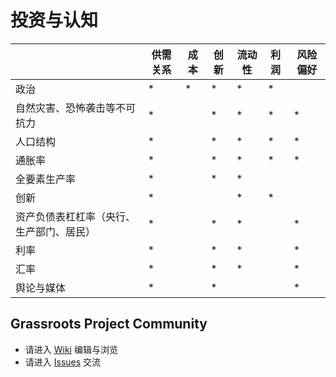 # 投资与认知

|  | 供需关系 | 成本 | 创新 | 流动性 | 利润 | 风险偏好 |
| ---- | ---- | ---- | ---- | ---- | ---- | ---- |
| 政治 | * | * | * | * | * |
| 自然灾害、恐怖袭击等不可抗力 | * | | * | * | * | * |
| 人口结构 | * | | * | * | * | * |
| 通胀率 | * | | * | * | * | * |
| 全要素生产率 |  * | | * | * |  |  |
| 创新 | * | |  | * | * |  |
| 资产负债表杠杠率（央行、生产部门、居民） | * | | * | * |  | * |
| 利率 | * | | * | * |  | * |
| 汇率 | * | | * | * |  | * |
| 舆论与媒体 | * | | * |  |  | * |

## 

## Grassroots Project Community

* 请进入 [Wiki](https://github.com/grassroots-project/community/wiki) 编辑与浏览
* 请进入 [Issues](https://github.com/grassroots-project/community/issues) 交流

